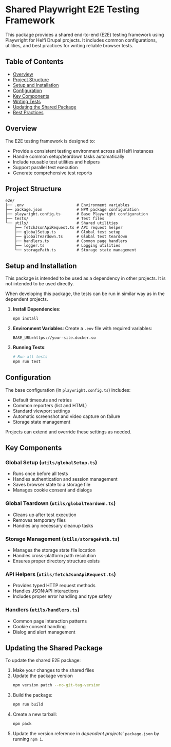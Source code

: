 # Shared Playwright E2E Testing Framework

This package provides a shared end-to-end (E2E) testing framework using Playwright for Helfi Drupal projects. It includes common configurations, utilities, and best practices for writing reliable browser tests.

## Table of Contents
- [Overview](#overview)
- [Project Structure](#project-structure)
- [Setup and Installation](#setup-and-installation)
- [Configuration](#configuration)
- [Key Components](#key-components)
- [Writing Tests](#writing-tests)
- [Updating the Shared Package](#updating-the-shared-package)
- [Best Practices](#best-practices)

## Overview

The E2E testing framework is designed to:
- Provide a consistent testing environment across all Helfi instances
- Handle common setup/teardown tasks automatically
- Include reusable test utilities and helpers
- Support parallel test execution
- Generate comprehensive test reports

## Project Structure

```
e2e/
├── .env                       # Environment variables
├── package.json               # NPM package configuration
├── playwright.config.ts       # Base Playwright configuration
├── tests/                     # Test files
└── utils/                     # Shared utilities
    ├── fetchJsonApiRequest.ts # API request helper
    ├── globalSetup.ts         # Global test setup
    ├── globalTeardown.ts      # Global test teardown
    ├── handlers.ts            # Common page handlers
    ├── logger.ts              # Logging utilities
    └── storagePath.ts         # Storage state management
```

## Setup and Installation

This package is intended to be used as a dependency in other projects. It is not intended to be used directly. 

When developing this package, the tests can be run in similar way as in the dependent projects. 

1. **Install Dependencies**:
   ```bash
   npm install
   ```

2. **Environment Variables**:
   Create a `.env` file with required variables:
   ```
   BASE_URL=https://your-site.docker.so
   ```

3. **Running Tests**:
   ```bash
   # Run all tests
   npm run test
   ```

## Configuration

The base configuration (in `playwright.config.ts`) includes:
- Default timeouts and retries
- Common reporters (list and HTML)
- Standard viewport settings
- Automatic screenshot and video capture on failure
- Storage state management

Projects can extend and override these settings as needed.

## Key Components

### Global Setup (`utils/globalSetup.ts`)
- Runs once before all tests
- Handles authentication and session management
- Saves browser state to a storage file
- Manages cookie consent and dialogs

### Global Teardown (`utils/globalTeardown.ts`)
- Cleans up after test execution
- Removes temporary files
- Handles any necessary cleanup tasks

### Storage Management (`utils/storagePath.ts`)
- Manages the storage state file location
- Handles cross-platform path resolution
- Ensures proper directory structure exists

### API Helpers (`utils/fetchJsonApiRequest.ts`)
- Provides typed HTTP request methods
- Handles JSON:API interactions
- Includes proper error handling and type safety

### Handlers (`utils/handlers.ts`)
- Common page interaction patterns
- Cookie consent handling
- Dialog and alert management

## Updating the Shared Package

To update the shared E2E package:
1. Make your changes to the shared files
2. Update the package version
   ```bash
   npm version patch --no-git-tag-version
   ```
3. Build the package:
   ```bash
   npm run build
   ```
4. Create a new tarball:
   ```bash
   npm pack
   ```
5. Update the version reference in *dependent projects*' `package.json` by running `npm i`.
